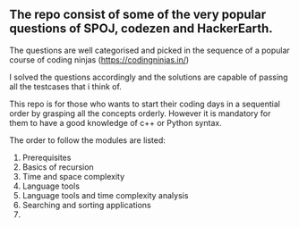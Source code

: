## The repo consist of some of the very popular questions of SPOJ, codezen and HackerEarth. 

The questions are well categorised and picked in the sequence of a popular course of coding ninjas (https://codingninjas.in/)

I solved the questions accordingly and the solutions are capable of passing all the testcases that i think of. 

This repo is for those who wants to start their coding days in a sequential order by grasping all the concepts orderly. However it is mandatory for them to have a good knowledge of c++ or Python syntax.

The order to follow the modules are listed:
1. Prerequisites
2. Basics of recursion
3. Time and space complexity
4. Language tools
5. Language tools and time complexity analysis
6. Searching and sorting applications
7.
